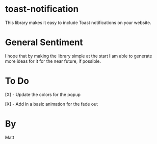 # toast-notification

This library makes it easy to include Toast notifications on your website.

# General Sentiment

I hope that by making the library simple at the start I am able to generate more ideas for it for the near future, if possible.

# To Do

[X] - Update the colors for the popup

[X] - Add in a basic animation for the fade out

# By

Matt
